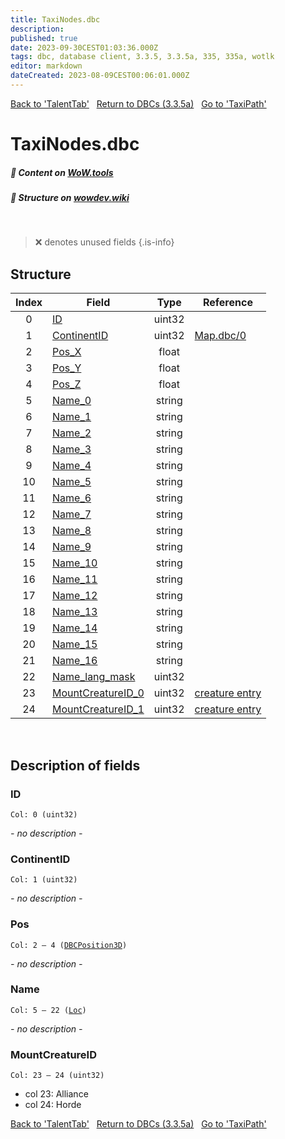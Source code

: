 ```yaml
---
title: TaxiNodes.dbc
description:
published: true
date: 2023-09-30CEST01:03:36.000Z
tags: dbc, database client, 3.3.5, 3.3.5a, 335, 335a, wotlk
editor: markdown
dateCreated: 2023-08-09CEST00:06:01.000Z
---
```

<a href="https://trinitycore.info/files/DBC/335/talenttab" class="mt-5 v-btn v-btn--depressed v-btn--flat v-btn--outlined theme--light v-size--default darkblue--text text--lighten-3"><span class="v-btn__content"><i aria-hidden="true" class="v-icon notranslate v-icon--left mdi mdi-arrow-left theme--light"></i><span>Back to 'TalentTab'</span></span></a>&nbsp;&nbsp;&nbsp;<a href="https://trinitycore.info/files/DBC/335/home" class="mt-5 v-btn v-btn--depressed v-btn--flat v-btn--outlined theme--light v-size--default darkblue--text text--lighten-3"><span class="v-btn__content"><i aria-hidden="true" class="v-icon notranslate v-icon--left mdi mdi-home-outline theme--light"></i><span>Return to DBCs (3.3.5a)</span></span></a>&nbsp;&nbsp;&nbsp;<a href="https://trinitycore.info/files/DBC/335/taxipath" class="mt-5 v-btn v-btn--depressed v-btn--flat v-btn--outlined theme--light v-size--default darkblue--text text--lighten-3"><span class="v-btn__content"><span>Go to 'TaxiPath'</span><i aria-hidden="true" class="v-icon notranslate v-icon--right mdi mdi-arrow-right theme--light"></i></span></a>

# TaxiNodes.dbc
##### :open_book: Content on [WoW.tools](https://wow.tools/dbc/?dbc=taxinodes&build=3.3.5.12340)
##### :pencil: Structure on [wowdev.wiki](https://wowdev.wiki/DB/TaxiNodes)
&nbsp;

> :x: denotes unused fields
{.is-info}


## Structure

| Index | Field | Type | Reference |
| :---: | --- | :---: | --- |
| 0 | [ID](#id) | uint32 |  |
| 1 | [ContinentID](#continentid) | uint32 | [Map.dbc/0](/files/DBC/335/map#id) |
| 2 | [Pos_X](#pos) | float |  |
| 3 | [Pos_Y](#pos) | float |  |
| 4 | [Pos_Z](#pos) | float |  |
| 5 | [Name_0](#name) | string |  |
| 6 | [Name_1](#name) | string |  |
| 7 | [Name_2](#name) | string |  |
| 8 | [Name_3](#name) | string |  |
| 9 | [Name_4](#name) | string |  |
| 10 | [Name_5](#name) | string |  |
| 11 | [Name_6](#name) | string |  |
| 12 | [Name_7](#name) | string |  |
| 13 | [Name_8](#name) | string |  |
| 14 | [Name_9](#name) | string |  |
| 15 | [Name_10](#name) | string |  |
| 16 | [Name_11](#name) | string |  |
| 17 | [Name_12](#name) | string |  |
| 18 | [Name_13](#name) | string |  |
| 19 | [Name_14](#name) | string |  |
| 20 | [Name_15](#name) | string |  |
| 21 | [Name_16](#name) | string |  |
| 22 | [Name_lang_mask](#name) | uint32 |  |
| 23 | [MountCreatureID_0](#mountcreatureid) | uint32 | [creature entry](/database/335/world/creature_template#entry) |
| 24 | [MountCreatureID_1](#mountcreatureid) | uint32 | [creature entry](/database/335/world/creature_template#entry) |
&nbsp;
## Description of fields

### ID
<code>Col: 0 (uint32)</code>

*- no description -*
&nbsp;

### ContinentID
<code>Col: 1 (uint32)</code>

*- no description -*
&nbsp;

### Pos
<code>Col: 2 &ndash; 4 ([DBCPosition3D](/how-to/worldposition))</code>

*- no description -*
&nbsp;

### Name
<code>Col: 5 &ndash; 22 ([Loc](/how-to/localization))</code>

*- no description -*
&nbsp;

### MountCreatureID
<code>Col: 23 &ndash; 24 (uint32)</code>

* col 23: Alliance
* col 24: Horde
&nbsp;

<a href="https://trinitycore.info/files/DBC/335/talenttab" class="mt-5 v-btn v-btn--depressed v-btn--flat v-btn--outlined theme--light v-size--default darkblue--text text--lighten-3"><span class="v-btn__content"><i aria-hidden="true" class="v-icon notranslate v-icon--left mdi mdi-arrow-left theme--light"></i><span>Back to 'TalentTab'</span></span></a>&nbsp;&nbsp;&nbsp;<a href="https://trinitycore.info/files/DBC/335/home" class="mt-5 v-btn v-btn--depressed v-btn--flat v-btn--outlined theme--light v-size--default darkblue--text text--lighten-3"><span class="v-btn__content"><i aria-hidden="true" class="v-icon notranslate v-icon--left mdi mdi-home-outline theme--light"></i><span>Return to DBCs (3.3.5a)</span></span></a>&nbsp;&nbsp;&nbsp;<a href="https://trinitycore.info/files/DBC/335/taxipath" class="mt-5 v-btn v-btn--depressed v-btn--flat v-btn--outlined theme--light v-size--default darkblue--text text--lighten-3"><span class="v-btn__content"><span>Go to 'TaxiPath'</span><i aria-hidden="true" class="v-icon notranslate v-icon--right mdi mdi-arrow-right theme--light"></i></span></a>
